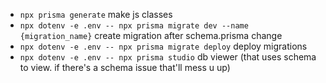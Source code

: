- `npx prisma generate` make js classes
- `npx dotenv -e .env -- npx prisma migrate dev --name {migration_name}` create migration after schema.prisma change
- `npx dotenv -e .env -- npx prisma migrate deploy` deploy migrations
- `npx dotenv -e .env -- npx prisma studio` db viewer (that uses schema to view. if there's a schema issue that'll mess u up)
